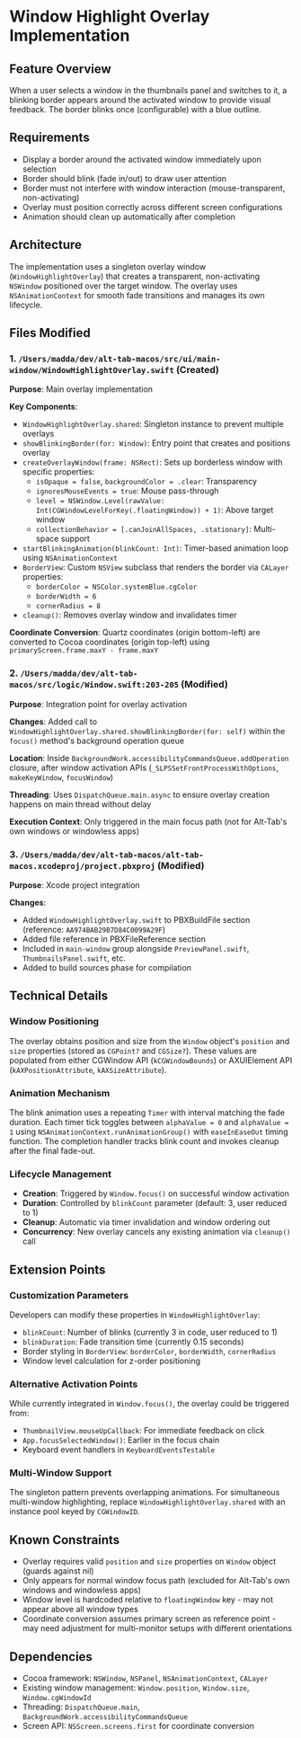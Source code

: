 # Window Highlight Overlay Implementation

## Feature Overview

When a user selects a window in the thumbnails panel and switches to it, a blinking border appears around the activated window to provide visual feedback. The border blinks once (configurable) with a blue outline.

## Requirements

- Display a border around the activated window immediately upon selection
- Border should blink (fade in/out) to draw user attention
- Border must not interfere with window interaction (mouse-transparent, non-activating)
- Overlay must position correctly across different screen configurations
- Animation should clean up automatically after completion

## Architecture

The implementation uses a singleton overlay window (`WindowHighlightOverlay`) that creates a transparent, non-activating `NSWindow` positioned over the target window. The overlay uses `NSAnimationContext` for smooth fade transitions and manages its own lifecycle.

## Files Modified

### 1. `/Users/madda/dev/alt-tab-macos/src/ui/main-window/WindowHighlightOverlay.swift` (Created)

**Purpose**: Main overlay implementation

**Key Components**:
- `WindowHighlightOverlay.shared`: Singleton instance to prevent multiple overlays
- `showBlinkingBorder(for: Window)`: Entry point that creates and positions overlay
- `createOverlayWindow(frame: NSRect)`: Sets up borderless window with specific properties:
  - `isOpaque = false`, `backgroundColor = .clear`: Transparency
  - `ignoresMouseEvents = true`: Mouse pass-through
  - `level = NSWindow.Level(rawValue: Int(CGWindowLevelForKey(.floatingWindow)) + 1)`: Above target window
  - `collectionBehavior = [.canJoinAllSpaces, .stationary]`: Multi-space support
- `startBlinkingAnimation(blinkCount: Int)`: Timer-based animation loop using `NSAnimationContext`
- `BorderView`: Custom `NSView` subclass that renders the border via `CALayer` properties:
  - `borderColor = NSColor.systemBlue.cgColor`
  - `borderWidth = 6`
  - `cornerRadius = 8`
- `cleanup()`: Removes overlay window and invalidates timer

**Coordinate Conversion**: Quartz coordinates (origin bottom-left) are converted to Cocoa coordinates (origin top-left) using `primaryScreen.frame.maxY - frame.maxY`

### 2. `/Users/madda/dev/alt-tab-macos/src/logic/Window.swift:203-205` (Modified)

**Purpose**: Integration point for overlay activation

**Changes**: Added call to `WindowHighlightOverlay.shared.showBlinkingBorder(for: self)` within the `focus()` method's background operation queue

**Location**: Inside `BackgroundWork.accessibilityCommandsQueue.addOperation` closure, after window activation APIs (`_SLPSSetFrontProcessWithOptions`, `makeKeyWindow`, `focusWindow`)

**Threading**: Uses `DispatchQueue.main.async` to ensure overlay creation happens on main thread without delay

**Execution Context**: Only triggered in the main focus path (not for Alt-Tab's own windows or windowless apps)

### 3. `/Users/madda/dev/alt-tab-macos/alt-tab-macos.xcodeproj/project.pbxproj` (Modified)

**Purpose**: Xcode project integration

**Changes**:
- Added `WindowHighlightOverlay.swift` to PBXBuildFile section (reference: `AA974BAB29B7D84C0099A29F`)
- Added file reference in PBXFileReference section
- Included in `main-window` group alongside `PreviewPanel.swift`, `ThumbnailsPanel.swift`, etc.
- Added to build sources phase for compilation

## Technical Details

### Window Positioning

The overlay obtains position and size from the `Window` object's `position` and `size` properties (stored as `CGPoint?` and `CGSize?`). These values are populated from either CGWindow API (`kCGWindowBounds`) or AXUIElement API (`kAXPositionAttribute`, `kAXSizeAttribute`).

### Animation Mechanism

The blink animation uses a repeating `Timer` with interval matching the fade duration. Each timer tick toggles between `alphaValue = 0` and `alphaValue = 1` using `NSAnimationContext.runAnimationGroup()` with `easeInEaseOut` timing function. The completion handler tracks blink count and invokes cleanup after the final fade-out.

### Lifecycle Management

- **Creation**: Triggered by `Window.focus()` on successful window activation
- **Duration**: Controlled by `blinkCount` parameter (default: 3, user reduced to 1)
- **Cleanup**: Automatic via timer invalidation and window ordering out
- **Concurrency**: New overlay cancels any existing animation via `cleanup()` call

## Extension Points

### Customization Parameters

Developers can modify these properties in `WindowHighlightOverlay`:
- `blinkCount`: Number of blinks (currently 3 in code, user reduced to 1)
- `blinkDuration`: Fade transition time (currently 0.15 seconds)
- Border styling in `BorderView`: `borderColor`, `borderWidth`, `cornerRadius`
- Window level calculation for z-order positioning

### Alternative Activation Points

While currently integrated in `Window.focus()`, the overlay could be triggered from:
- `ThumbnailView.mouseUpCallback`: For immediate feedback on click
- `App.focusSelectedWindow()`: Earlier in the focus chain
- Keyboard event handlers in `KeyboardEventsTestable`

### Multi-Window Support

The singleton pattern prevents overlapping animations. For simultaneous multi-window highlighting, replace `WindowHighlightOverlay.shared` with an instance pool keyed by `CGWindowID`.

## Known Constraints

- Overlay requires valid `position` and `size` properties on `Window` object (guards against nil)
- Only appears for normal window focus path (excluded for Alt-Tab's own windows and windowless apps)
- Window level is hardcoded relative to `floatingWindow` key - may not appear above all window types
- Coordinate conversion assumes primary screen as reference point - may need adjustment for multi-monitor setups with different orientations

## Dependencies

- Cocoa framework: `NSWindow`, `NSPanel`, `NSAnimationContext`, `CALayer`
- Existing window management: `Window.position`, `Window.size`, `Window.cgWindowId`
- Threading: `DispatchQueue.main`, `BackgroundWork.accessibilityCommandsQueue`
- Screen API: `NSScreen.screens.first` for coordinate conversion
